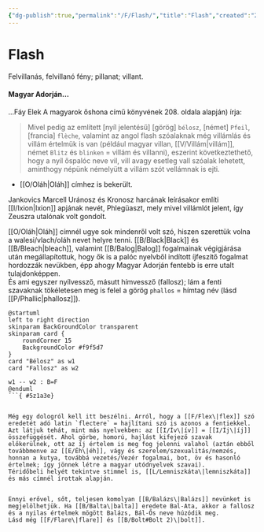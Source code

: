 ```yaml
---
{"dg-publish":true,"permalink":"/F/Flash/","title":"Flash","created":"2024-11-21T18:15","updated":"2024-11-21T18:15"}
---
```



# Flash

Felvillanás, felvillanó fény; pillanat; villant.  

#### Magyar Adorján...

...Fáy Elek A magyarok őshona című könyvének 208. oldala alapján) írja:  
> Mivel pedig az említett \[nyíl jelentésű\] \[görög\] `bélosz`, \[német\] `Pfeil`, \[francia\] `flèche`, valamint az angol flash szóalaknak még villámlás és villám értelmük is van (például magyar villan, [[V/Villám\|villám]], német `Blitz` és `blinken` = villám és villanni), eszerint következtethető, hogy a nyíl őspalóc neve vil, vill avagy esetleg vall szóalak lehetett, aminthogy népünk némelyütt a villám szót vellámnak is ejti.  
- [[O/Oláh\|Oláh]] címhez is bekerült.

Jankovics Marcell Uránosz és Kronosz harcának leírásakor említi [[I/Ixion\|Ixion]] apjának nevét, Phlegüaszt, mely mivel villámlót jelent, így Zeuszra utalónak volt gondolt.  

[[O/Oláh\|Oláh]] címnél ugye sok mindenről volt szó, hiszen szerettük volna a walesi/vlach/oláh nevet helyre tenni. [[B/Black\|Black]] és [[B/Bleach\|bleach]], valamint [[B/Balog\|Balog]] fogalmainak végigjárása után megállapítottuk, hogy ők is a palóc nyelvből indított íjfeszítő fogalmat hordozzák nevükben, épp ahogy Magyar Adorján fentebb is erre utalt tulajdonképpen.  
És ami egyszer nyílvessző, másutt hímvessző (fallosz); lám a fenti szavaknak tökéletesen meg is felel a görög `phallos` = hímtag név (lásd [[P/Phallic\|phallosz]]).  

```plantuml-svg
@startuml
left to right direction
skinparam BackGroundColor transparent
skinparam card {
    roundCorner 15
    BackgroundColor #f9f5d7
}
card "Bélosz" as w1
card "Fallosz" as w2

w1 -- w2 : B=F
@enduml
```{ #5z1a3e}


Még egy dologról kell itt beszélni. Arról, hogy a [[F/Flex\|flex]] szó eredetét adó latin `flectere` = hajlítani szó is azonos a fentiekkel. Azt látjuk tehát, mint más nyelvekben: az [[I/Ív\|ív]] = [[I/Íj\|íj]] összefüggését. Ahol görbe, homorú, hajlást kifejező szavak előkerülnek, ott az íj értelem is meg fog jelenni valahol (aztán ebből továbbmenve az [[E/Éh\|éh]], vágy és szerelem/szexualitás/nemzés, honnan a kutya, továbbá vezetés/Vezér fogalmai, bot, öv és hasonló értelmek; így jönnek létre a magyar utódnyelvek szavai).  
Téridőbeli helyét tekintve stimmel is, [[L/Lemniszkáta\|lemniszkáta]] és más címnél írottak alapján.  

  
Ennyi erővel, sőt, teljesen komolyan [[B/Balázs\|Balázs]] nevünket is megjelölhetjük. Ha [[B/Balta\|balta]] eredete Bal-Ata, akkor a fallosz és a nyilas értelmek mögött Balázs, Bál-Ős neve húzódik meg.  
Lásd még [[F/Flare\|flare]] és [[B/Bolt#Bolt 2)\|bolt]].  